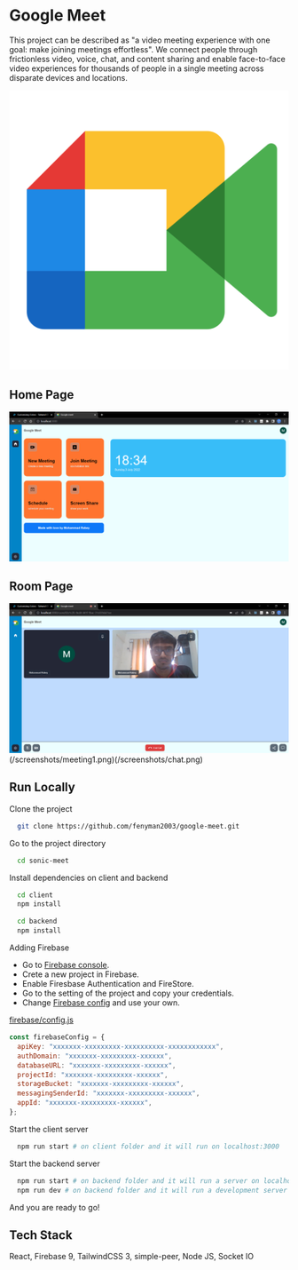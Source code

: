 # Google Meet

This project can be described as "a video meeting experience with one goal: make joining meetings effortless". We connect people through frictionless video, voice, chat, and content sharing and enable face-to-face video experiences for thousands of people in a single meeting across disparate devices and locations.

![Google Meet](/screenshots/logo.png)

## Home Page

![Home](/screenshots/home.png)

## Room Page

![Explore](/screenshots/meeting.png)(/screenshots/meeting1.png)(/screenshots/chat.png)

## Run Locally

Clone the project

```bash
  git clone https://github.com/fenyman2003/google-meet.git
```

Go to the project directory

```bash
  cd sonic-meet
```

Install dependencies on client and backend

```bash
  cd client
  npm install
```

```bash
  cd backend
  npm install
```

Adding Firebase

- Go to [Firebase console](https://console.firebase.google.com/).
- Crete a new project in Firebase.
- Enable Firesbase Authentication and FireStore.
- Go to the setting of the project and copy your credentials.
- Change [Firebase config](/client/src/firebase/config.js) and use your own.

[firebase/config.js](/client/src/firebase/config.js)

```js
const firebaseConfig = {
  apiKey: "xxxxxxx-xxxxxxxxx-xxxxxxxxxx-xxxxxxxxxxxx",
  authDomain: "xxxxxxx-xxxxxxxxx-xxxxxx",
  databaseURL: "xxxxxxx-xxxxxxxxx-xxxxxx",
  projectId: "xxxxxxx-xxxxxxxxx-xxxxxx",
  storageBucket: "xxxxxxx-xxxxxxxxx-xxxxxx",
  messagingSenderId: "xxxxxxx-xxxxxxxxx-xxxxxx",
  appId: "xxxxxxx-xxxxxxxxx-xxxxxx",
};
```

Start the client server

```bash
  npm run start # on client folder and it will run on localhost:3000
```

Start the backend server

```bash
  npm run start # on backend folder and it will run a server on localhost:5000
  npm run dev # on backend folder and it will run a development server on localhost:5000
```

And you are ready to go!

## Tech Stack

React, Firebase 9, TailwindCSS 3, simple-peer, Node JS, Socket IO


